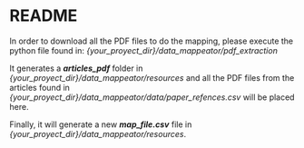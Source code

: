# README

In order to download all the PDF files to do the mapping, please execute the python file found in: *{your_proyect_dir}/data_mappeator/pdf_extraction*

It generates a ***articles_pdf*** folder in *{your_proyect_dir}/data_mappeator/resources* and all the PDF files from the articles found in *{your_proyect_dir}/data_mappeator/data/paper_refences.csv* will be placed here.

Finally, it will generate a new ***map_file.csv*** file in *{your_proyect_dir}/data_mappeator/resources*.